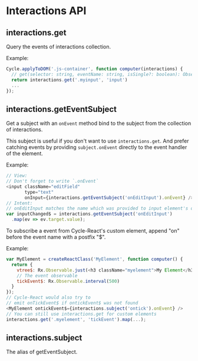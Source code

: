 # Interactions API

## interactions.get

Query the events of interactions collection.

Example:

```js
Cycle.applyToDOM('.js-container', function computer(interactions) {
  // get(selector: string, eventName: string, isSingle?: boolean): Observable<Event>
  return interactions.get('.myinput', 'input')
  ...
});
```

## interactions.getEventSubject

Get a subject with an `onEvent` method bind to the subject from the
collection of interactions.

This subject is useful if you don't want to use `interactions.get`. And
prefer catching events by providing `subject.onEvent` directly to the
event handler of the element.

Example:

```js
// View:
// Don't forget to write `.onEvent`
<input className="editField"
       type="text"
       onInput={interactions.getEventSubject('onEditInput').onEvent} />
// Intent:
// onEditInput matches the name which was provided to input element's onInput
var inputChanged$ = interactions.getEventSubject('onEditInput')
  .map(ev => ev.target.value);
```

To subscribe a event from Cycle-React's custom element,
append "on" before the event name with a postfix "$".

Example:

```js
var MyElement = createReactClass('MyElement', function computer() {
  return {
    vtree$: Rx.Observable.just(<h3 className="myelement">My Element</h3>),
    // The event observable
    tickEvent$: Rx.Observable.interval(500)
  }
});
// Cycle-React would also try to
// emit onTickEvent$ if ontickEvent$ was not found
<MyElement ontickEvent$={interactions.subject('ontick').onEvent} />
// You can still use interactions.get for custom elements
interactions.get('.myelement', 'tickEvent').map(...);
```

## interactions.subject

The alias of getEventSubject.
